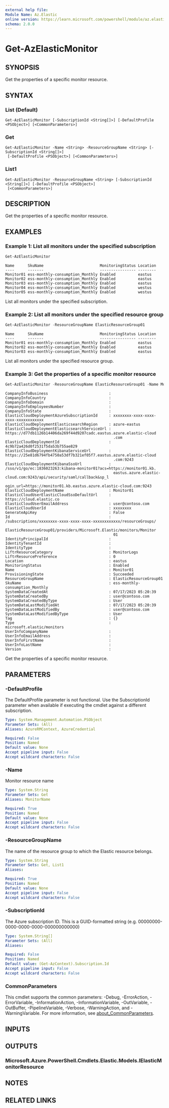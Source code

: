 ```yaml
---
external help file:
Module Name: Az.Elastic
online version: https://learn.microsoft.com/powershell/module/az.elastic/get-azelasticmonitor
schema: 2.0.0
---
```


# Get-AzElasticMonitor

## SYNOPSIS
Get the properties of a specific monitor resource.

## SYNTAX

### List (Default)
```
Get-AzElasticMonitor [-SubscriptionId <String[]>] [-DefaultProfile <PSObject>] [<CommonParameters>]
```

### Get
```
Get-AzElasticMonitor -Name <String> -ResourceGroupName <String> [-SubscriptionId <String[]>]
 [-DefaultProfile <PSObject>] [<CommonParameters>]
```

### List1
```
Get-AzElasticMonitor -ResourceGroupName <String> [-SubscriptionId <String[]>] [-DefaultProfile <PSObject>]
 [<CommonParameters>]
```

## DESCRIPTION
Get the properties of a specific monitor resource.

## EXAMPLES

### Example 1: List all monitors under the specified subscription
```powershell
Get-AzElasticMonitor
```

```output
Name      SkuName                         MonitoringStatus Location
----      -------                         ---------------- --------
Monitor01 ess-monthly-consumption_Monthly Enabled          eastus
Monitor02 ess-monthly-consumption_Monthly Enabled          eastus
Monitor03 ess-monthly-consumption_Monthly Enabled          eastus
Monitor04 ess-monthly-consumption_Monthly Enabled          westus
Monitor05 ess-monthly-consumption_Monthly Enabled          westus
```

List all monitors under the specified subscription.

### Example 2: List all monitors under the specified resource group
```powershell
Get-AzElasticMonitor -ResourceGroupName ElasticResourceGroup01
```

```output
Name      SkuName                         MonitoringStatus Location
----      -------                         ---------------- --------
Monitor01 ess-monthly-consumption_Monthly Enabled          eastus
Monitor02 ess-monthly-consumption_Monthly Enabled          eastus
Monitor03 ess-monthly-consumption_Monthly Enabled          eastus
```

List all monitors under the specified resource group.

### Example 3: Get the properties of a specific monitor resource
```powershell
Get-AzElasticMonitor -ResourceGroupName ElasticResourceGroup01 -Name Monitor01
```

```output
CompanyInfoBusiness                           :
CompanyInfoCountry                            :
CompanyInfoDomain                             :
CompanyInfoEmployeesNumber                    :
CompanyInfoState                              :
ElasticCloudDeploymentAzureSubscriptionId     : xxxxxxxx-xxxx-xxxx-xxxx-xxxxxxxxxxxx
ElasticCloudDeploymentElasticsearchRegion     : azure-eastus
ElasticCloudDeploymentElasticsearchServiceUrl : https://d77db1126b14406da269f44d9207cadc.eastus.azure.elastic-cloud
                                                .com
ElasticCloudDeploymentId                      : 4c9b72a426d0f2531f5da53b755ae829
ElasticCloudDeploymentKibanaServiceUrl        : https://25e81d6794fb4750a53df7b321ef05f7.eastus.azure.elastic-cloud
                                                .com:9243
ElasticCloudDeploymentKibanaSsoUrl            : /sso/v1/go/ec:1836023263:kibana-monitor01?acs=https://monitor01.kb.
                                                eastus.azure.elastic-cloud.com:9243/api/security/saml/callback&sp_l
                                                ogin_url=https://monitor01.kb.eastus.azure.elastic-cloud.com:9243
ElasticCloudDeploymentName                    : Monitor01
ElasticCloudUserElasticCloudSsoDefaultUrl     : https://cloud.elastic.co
ElasticCloudUserEmailAddress                  : user@contoso.com
ElasticCloudUserId                            : xxxxxxxx
GenerateApiKey                                : False
Id                                            : /subscriptions/xxxxxxxx-xxxx-xxxx-xxxx-xxxxxxxxxxxx/resourceGroups/
                                                ElasticResourceGroup01/providers/Microsoft.Elastic/monitors/Monitor
                                                01
IdentityPrincipalId                           :
IdentityTenantId                              :
IdentityType                                  :
LiftrResourceCategory                         : MonitorLogs
LiftrResourcePreference                       : 0
Location                                      : eastus
MonitoringStatus                              : Enabled
Name                                          : Monitor01
ProvisioningState                             : Succeeded
ResourceGroupName                             : ElasticResourceGroup01
SkuName                                       : ess-monthly-consumption_Monthly
SystemDataCreatedAt                           : 07/17/2023 05:20:39
SystemDataCreatedBy                           : user@contoso.com
SystemDataCreatedByType                       : User
SystemDataLastModifiedAt                      : 07/17/2023 05:20:39
SystemDataLastModifiedBy                      : user@contoso.com
SystemDataLastModifiedByType                  : User
Tag                                           : {}
Type                                          : microsoft.elastic/monitors
UserInfoCompanyName                           :
UserInfoEmailAddress                          :
UserInfoFirstName                             :
UserInfoLastName                              :
Version                                       :
```

Get the properties of a specific monitor resource.

## PARAMETERS

### -DefaultProfile
The DefaultProfile parameter is not functional.
Use the SubscriptionId parameter when available if executing the cmdlet against a different subscription.

```yaml
Type: System.Management.Automation.PSObject
Parameter Sets: (All)
Aliases: AzureRMContext, AzureCredential

Required: False
Position: Named
Default value: None
Accept pipeline input: False
Accept wildcard characters: False
```

### -Name
Monitor resource name

```yaml
Type: System.String
Parameter Sets: Get
Aliases: MonitorName

Required: True
Position: Named
Default value: None
Accept pipeline input: False
Accept wildcard characters: False
```

### -ResourceGroupName
The name of the resource group to which the Elastic resource belongs.

```yaml
Type: System.String
Parameter Sets: Get, List1
Aliases:

Required: True
Position: Named
Default value: None
Accept pipeline input: False
Accept wildcard characters: False
```

### -SubscriptionId
The Azure subscription ID.
This is a GUID-formatted string (e.g.
00000000-0000-0000-0000-000000000000)

```yaml
Type: System.String[]
Parameter Sets: (All)
Aliases:

Required: False
Position: Named
Default value: (Get-AzContext).Subscription.Id
Accept pipeline input: False
Accept wildcard characters: False
```

### CommonParameters
This cmdlet supports the common parameters: -Debug, -ErrorAction, -ErrorVariable, -InformationAction, -InformationVariable, -OutVariable, -OutBuffer, -PipelineVariable, -Verbose, -WarningAction, and -WarningVariable. For more information, see [about_CommonParameters](http://go.microsoft.com/fwlink/?LinkID=113216).

## INPUTS

## OUTPUTS

### Microsoft.Azure.PowerShell.Cmdlets.Elastic.Models.IElasticMonitorResource

## NOTES

## RELATED LINKS

